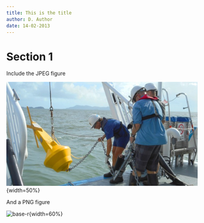```yaml
---
title: This is the title
author: D. Author
date: 14-02-2013
---
```


# Section 1

Include the JPEG figure
 
![schematic](AIMS_wq.jpg){width=50%}

And a PNG figure

![base-r](base-r.png){width=60%}
